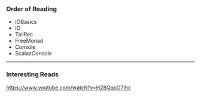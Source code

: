 ### Order of Reading
* IOBasics
* IO
* TailRec
* FreeMonad
* Console
* ScalazConsole
---------------
### Interesting Reads
https://www.youtube.com/watch?v=H28QqxO7Ihc